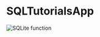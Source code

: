 # SQLTutorialsApp
![SQLite function](https://user-images.githubusercontent.com/88922867/192138683-b18f3773-4829-4bd5-bac0-173b09380a90.png)
